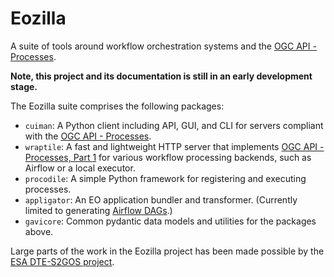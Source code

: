 # Eozilla

A suite of tools around workflow orchestration systems and the
[OGC API - Processes](https://github.com/opengeospatial/ogcapi-processes).

**Note, this project and its documentation is still in an early development stage.**

The Eozilla suite comprises the following packages:

* `cuiman`: A Python client including API, GUI, and CLI for servers 
   compliant with the [OGC API - Processes](https://github.com/opengeospatial/ogcapi-processes).
* `wraptile`: A fast and lightweight HTTP server that implements 
   [OGC API - Processes, Part 1](https://github.com/opengeospatial/ogcapi-processes) for various 
   workflow processing backends, such as Airflow or a local executor.
* `procodile`: A simple Python framework for registering and executing processes.
* `appligator`: An EO application bundler and transformer. 
   (Currently limited to generating [Airflow DAGs](https://airflow.apache.org/docs/apache-airflow/stable/core-concepts/dags.html).)
* `gavicore`: Common pydantic data models and utilities for the packages above.

Large parts of the work in the Eozilla project has been made possible by the
[ESA DTE-S2GOS project](https://dte-s2gos.rayference.eu/about/).
